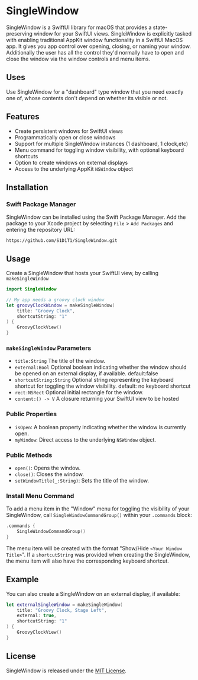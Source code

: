 # SingleWindow

SingleWindow is a SwiftUI library for macOS that provides a state-preserving window for your SwiftUI views. SingleWindow is explicitly tasked with enabling traditional AppKit window functionality in a SwiftUI MacOS app. It gives you app control over opening, closing, or naming your window. Additionally the user has all the control they'd normally have to open and close the window via the window controls and menu items.

## Uses

Use SingleWindow for a "dashboard" type window that you need exactly one of, whose contents don't depend on whether its visible or not.

## Features

- Create persistent windows for SwiftUI views
- Programmatically open or close windows
- Support for multiple SingleWindow instances (1 dashboard, 1 clock,etc)
- Menu command for toggling window visibility, with optional keyboard shortcuts
- Option to create windows on external displays
- Access to the underlying AppKit `NSWindow` object

## Installation

### Swift Package Manager

SingleWindow can be installed using the Swift Package Manager. Add the package to your Xcode project by selecting `File` > `Add Packages` and entering the repository URL:

```
https://github.com/S1D1T1/SingleWindow.git
```

## Usage

Create a SingleWindow that hosts your SwiftUI view, by calling `makeSingleWindow` 

```swift
import SingleWindow

// My app needs a groovy clock window
let groovyClockWindow = makeSingleWindow(
    title: "Groovy Clock",
    shortcutString: "1"
) {
    GroovyClockView()
}
```

### `makeSingleWindow` Parameters

- `title:String` The title of the window.
- `external:Bool` Optional boolean indicating whether the window should be opened on an external display, if available. default:false
- `shortcutString:String` Optional string representing the keyboard shortcut for toggling the window visibility. default: no keyboard shortcut
- `rect:NSRect` Optional initial rectangle for the window.
- `content:() -> V` A closure returning your SwiftUI view to be hosted

### Public Properties

- `isOpen`: A boolean property indicating whether the window is currently open.
- `myWindow`: Direct access to the underlying `NSWindow` object.

### Public Methods

- `open()`: Opens the window.
- `close()`: Closes the window.
- `setWindowTitle(_:String)`: Sets the title of the window.

### Install Menu Command

To add a menu item in the "Window" menu for toggling the visibility of your SingleWindow, call `SingleWindowCommandGroup()` within your `.commands` block:

```swift
.commands {
    SingleWindowCommandGroup()
}
```

The menu item will be created with the format "Show/Hide `<Your Window Title>`". If a `shortcutString` was provided when creating the SingleWindow, the menu item will also have the corresponding keyboard shortcut.

## Example

You can also create a SingleWindow on an external display, if available:

```swift
let externalSingleWindow = makeSingleWindow(
    title: "Groovy Clock, Stage Left",
    external: true,
    shortcutString: "1"
) {
    GroovyClockView()
}
```

## License

SingleWindow is released under the [MIT License](LICENSE).
